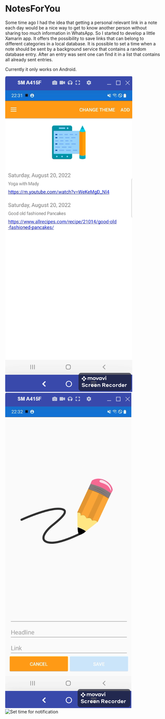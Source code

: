 # NotesForYou

Some time ago I had the idea that getting a personal relevant link in a note each day 
would be a nice way to get to know another person without sharing too much information in WhatsApp.
So I started to develop a little Xamarin app.
It offers the possibility to save links that can belong to different categories in a local database. 
It is possible to set a time when a note should be sent by a background service that contains a random database entry. 
After an entry was sent one can find it in a list that contains all already sent entries.

Currently it only works on Android.


![Overview](Overview.png)
![Add new note](AddNewNote.png)
![Set time for notification](.png)